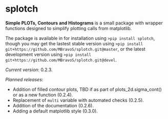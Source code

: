# splotch
**Simple PLOTs, Contours and Histograms** is a small package with wrapper functions designed to simplify plotting calls from matplotlib.

The package is available in for installation using `>pip install splotch`, though you may get the lastest stable version using `>pip install git+https://github.com/MBravoS/splotch.git@master`, or the latest development version using `>pip install git+https://github.com/MBravoS/splotch.git@devel`.

*Current version*: 0.2.3.

*Planned releases*:
* Addition of filled contour plots, TBD if as part of plots_2d.sigma_cont() or as a new function (0.2.4).
* Replacement of `multi` variable with automated checks (0.2.5).
* Addition of the documentation (0.2.6).
* Adding a default matplotlib style (0.3.0).
